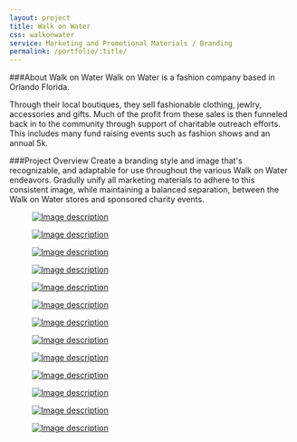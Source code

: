 ```yaml
---
layout: project
title: Walk on Water
css: walkonwater
service: Marketing and Promotional Materials / Branding
permalink: /portfolio/:title/
---
```


###About Walk on Water
Walk on Water is a fashion company based in Orlando Florida.

Through their local boutiques, they sell fashionable clothing, jewlry, accessories and gifts. Much of the profit from these sales is then funneled back in to the community through support of charitable outreach efforts. This includes many fund raising events such as fashion shows and an annual 5k.

###Project Overview
Create a branding style and image that's recognizable, and adaptable for use throughout the various Walk on Water endeavors. Gradully unify all marketing materials to adhere to this consistent image, while maintaining a balanced separation, between the Walk on Water stores and sponsored charity events.

<div class="gallery" itemscope itemtype="http://schema.org/ImageGallery" data-index="gallery">
  <div class="gallery-group">
    <figure itemprop="associatedMedia" itemscope itemtype="http://schema.org/ImageObject">
      <a href="gallery/wow-eventad-web.jpg" itemprop="contentUrl" data-size="1280x1000"><img src="gallery/wow-eventad-web-thumb.jpg" itemprop="thumbnail" alt="Image description" /></a>
    </figure>
    <figure itemprop="associatedMedia" itemscope itemtype="http://schema.org/ImageObject">
      <a href="gallery/westin-ad-web.jpg" itemprop="contentUrl" data-size="1280x960"><img src="gallery/westin-ad-web-thumb.jpg" itemprop="thumbnail" alt="Image description" /></a>
    </figure>
    <figure class="large" itemprop="associatedMedia" itemscope itemtype="http://schema.org/ImageObject">
      <a href="gallery/winterpark-poster-web.jpg" itemprop="contentUrl" data-size="1200x869"><img src="gallery/winterpark-poster-web-thumb.jpg" itemprop="thumbnail" alt="Image description" /></a>
    </figure>
  </div>
  <div class="gallery-group">
    <figure itemprop="associatedMedia" itemscope itemtype="http://schema.org/ImageObject">
      <a href="gallery/wow-couponcard-back.jpg" itemprop="contentUrl" data-size="1250x1250"><img src="gallery/wow-couponcard-back-thumb.jpg" itemprop="thumbnail" alt="Image description" /></a>
    </figure>
    <figure itemprop="associatedMedia" itemscope itemtype="http://schema.org/ImageObject">
      <a href="gallery/wow-couponcard-closeup.jpg" itemprop="contentUrl" data-size="1643x1233"><img src="gallery/wow-couponcard-closeup-thumb.jpg" itemprop="thumbnail" alt="Image description" /></a>
    </figure>
    <figure class="large left" itemprop="associatedMedia" itemscope itemtype="http://schema.org/ImageObject">
      <a href="gallery/wow-couponcard-front.jpg" itemprop="contentUrl" data-size="1250x1250"><img src="gallery/wow-couponcard-front-thumb.jpg" itemprop="thumbnail" alt="Image description" /></a>
    </figure>
  </div>
  <div class="gallery-group">
    <figure class="tall" itemprop="associatedMedia" itemscope itemtype="http://schema.org/ImageObject">
      <a href="gallery/powerofpink-shirt-poster-web.jpg" itemprop="contentUrl" data-size="1000x1509"><img src="gallery/powerofpink-shirt-poster-web-thumb.jpg" itemprop="thumbnail" alt="Image description" /></a>
    </figure>
    <figure class="large" itemprop="associatedMedia" itemscope itemtype="http://schema.org/ImageObject">
      <a href="gallery/merchandise-tags-web.jpg" itemprop="contentUrl" data-size="1200x869"><img src="gallery/merchandise-tags-web-thumb.jpg" itemprop="thumbnail" alt="Image description" /></a>
    </figure>
  </div>
  <div class="gallery-group">
    <figure itemprop="associatedMedia" itemscope itemtype="http://schema.org/ImageObject">
      <a href="gallery/pandora-bracelet-web.jpg" itemprop="contentUrl" data-size="1000x1157"><img src="gallery/pandora-bracelet-web-thumb.jpg" itemprop="thumbnail" alt="Image description" /></a>
    </figure>
    <figure itemprop="associatedMedia" itemscope itemtype="http://schema.org/ImageObject">
      <a href="gallery/5k-postcard-web.jpg" itemprop="contentUrl" data-size="800x1000"><img src="gallery/5k-postcard-web-thumb.jpg" itemprop="thumbnail" alt="Image description" /></a>
    </figure>
    <figure class="large left" itemprop="associatedMedia" itemscope itemtype="http://schema.org/ImageObject">
      <a href="gallery/lmhs-magazine-web.jpg" itemprop="contentUrl" data-size="1000x1250"><img src="gallery/lmhs-magazine-web-thumb.jpg" itemprop="thumbnail" alt="Image description" /></a>
    </figure>
  </div>
  <div class="gallery-group">
    <figure itemprop="associatedMedia" itemscope itemtype="http://schema.org/ImageObject">
      <a href="gallery/valentines-shirt-poster-web.jpg" itemprop="contentUrl" data-size="1000x1509"><img src="gallery/valentines-shirt-poster-web-thumb.jpg" itemprop="thumbnail" alt="Image description" /></a>
    </figure>
    <figure iitemprop="associatedMedia" itemscope itemtype="http://schema.org/ImageObject">
      <a href="gallery/wow-business-card-animation.gif" itemprop="contentUrl" data-size="450x360"><img src="gallery/wow-business-card-animation.gif" itemprop="thumbnail" alt="Image description" /></a>
    </figure>
  </div>

</div>

